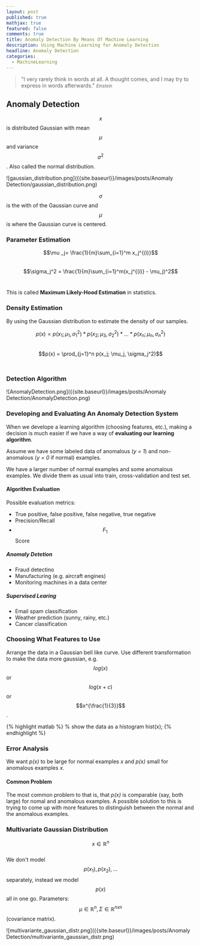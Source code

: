 ```yaml
---
layout: post
published: true
mathjax: true
featured: false
comments: true
title: Anomaly Detection By Means Of Machine Learning
description: Using Machine Learning for Anomaly Detection
headline: Anomaly Detection
categories:
  - MachineLearning
---
```

>&quot;I very rarely think in words at all. A thought comes, and I may try to express in words afterwards.&quot;
><small><cite title="Einstein">Einstein</cite></small>

## Anomaly Detection
$$x$$ is distributed Gaussian with mean $$\mu$$ and variance $$\sigma^2$$. Also called the normal distribution.

![gaussian_distribution.png]({{site.baseurl}}/images/posts/Anomaly Detection/gaussian_distribution.png)

$$\sigma$$ is the with of the Gaussian curve and $$\mu$$ is where the Gaussian curve is centered.

### Parameter Estimation
$$\mu _j= \frac{1}{m}\sum_{i=1}^m x_j^{(i)}$$<br>
$$\sigma_j^2 = \frac{1}{m}\sum_{i=1}^m(x_j^{(i)} - \mu_j)^2$$<br>

This is called **Maximum Likely-Hood Estimation** in statistics.

### Density Estimation
By using the Gaussian distribution to estimate the density of our samples.

$$p(x) = p(x_1; \mu_1,\sigma_1^2)*p(x_2; \mu_3,\sigma_2^2)*...*p(x_n; \mu_n,\sigma_n^2)$$ <br>
$$p(x) = \prod_{j=1}^n p(x_j; \mu_j, \sigma_j^2)$$ <br>

### Detection Algorithm
![AnomalyDetection.png]({{site.baseurl}}/images/posts/Anomaly Detection/AnomalyDetection.png)

### Developing and Evaluating An Anomaly Detection System
When we develope a learning algorithm (choosing features, etc.), making a decision is much easier if we have a way of **evaluating our learning algorithm**.

Assume we have some labeled data of anomalous (*y = 1*) and non-anomalous (*y = 0* if normal) examples.

We have a larger number of normal examples and some anomalous examples. We divide them as usual into train, cross-validation and test set.

#### Algorithm Evaluation
Possible evaluation metrics:
- True positive, false positive, false negative, true negative
- Precision/Recall
- $$F_1$$ Score

##### Anomaly Detetion
- Fraud detectino
- Manufacturing (e.g. aircraft engines)
- Monitoring machines in a data center

##### Supervised Learing
- Email spam classification
- Weather prediction (sunny, rainy, etc.)
- Cancer classification

### Choosing What Features to Use
Arrange the data in a Gaussian bell like curve. Use different transformation to make the data more gaussian, e.g. $$log(x)$$ or $$log(x + c)$$ or $$x^{\frac{1}{3}}$$.

{% highlight matlab %}
% show the data as a histogram
hist(x);
{% endhighlight %}

### Error Analysis
We want *p(x)* to be large for normal examples *x* and *p(x)* small for anomalous examples *x*.

#### Common Problem
The most common problem to that is, that *p(x)* is comparable (say, both large) for nomal and anomalous examples.
A possible solution to this is trying to come up with more features to distinguish between the normal and the anomalous examples.

### Multivariate Gaussian Distribution
$$x \in \mathbb{R}^n$$ <br>
We don't model $$p(x_1), p(x_2), ...$$ separately, instead we model $$p(x)$$ all in one go.
Parameters: $$\mu \in \mathbb{R}^n, \Sigma \in \mathbb{R}^{nxn}$$ (covariance matrix).

![multivariante_gaussian_distr.png]({{site.baseurl}}/images/posts/Anomaly Detection/multivariante_gaussian_distr.png)